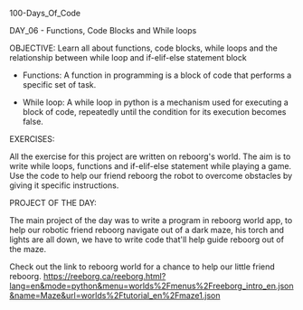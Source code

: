 100-Days_Of_Code

DAY_06 - Functions, Code Blocks and While loops


OBJECTIVE:
 Learn all about functions, code blocks, while loops and the relationship between
 while loop and if-elif-else statement block

 - Functions:
 	A function in programming is a block of code that performs a specific set
	of task.

 - While loop:
 	A while loop in python is a mechanism used for executing a block of code,
	repeatedly until the condition for its execution becomes false.


EXERCISES:

All the exercise for this project are written on reboorg's world. The aim is to
write while loops, functions and if-elif-else statement while playing a game. Use
the code to help our friend reboorg the robot to overcome obstacles by giving it
specific instructions.



PROJECT OF THE DAY:

The main project of the day was to write a program in reboorg world app, to help
our robotic friend reboorg navigate out of a dark maze, his torch and lights are
all down, we have to write code that'll help guide reboorg out of the maze.

Check out the link to reboorg world for a chance to help our little friend reboorg.
https://reeborg.ca/reeborg.html?lang=en&mode=python&menu=worlds%2Fmenus%2Freeborg_intro_en.json&name=Maze&url=worlds%2Ftutorial_en%2Fmaze1.json
